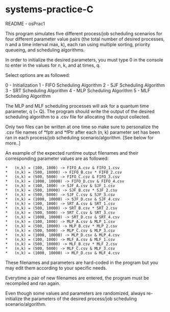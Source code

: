# systems-practice-C

README - osPrac1

This program simulates five different process/job scheduling scenarios for four different parameter
value pairs (the total number of desired processes, n and a time interval max, k), each ran using 
multiple sorting, priority queueing, and scheduling algorithms. 

In order to initialize the desired parameters, you must type 0 in the console to enter
in the values for n, k, and at times, q.

Select options are as followed:

0 - Initialization 
1 - FIFO Scheduling Algorithm 
2 - SJF Scheduling Algorithm 
3 - SRT Scheduling Algorithm 
4 - MLP Scheduling Algorithm 
5 - MLF Scheduling Algorithm

The MLP and MLF scheduling processes will ask for a quantum time parameter, q (= Q).
The program should write the output of the desired scheduling algorithm to a .csv 
file for allocating the output collected.

Only two files can be written at one time so make sure to personalize the .csv file names of
*fptr and *fPtr after each (n, k) parameter set has been ran in each process/job scheduling 
scenario/algorithm. [See below for more..] 

An example of the expected runtime output filenames and their corresponding parameter values are as followed:
  
    *   (n,k) = (100, 1000) -> FIFO_A.csv & FIFO_1.csv
    *   (n,k) = (500, 10000) -> FIFO_B.csv * FIFO_2.csv
    *   (n,k) = (500, 5000) -> FIFO_C.csv & FIFO_3.csv
    *   (n,k) = (1000, 10000) -> FIFO_D.csv & FIFO_4.csv
    *   (n,k) = (100, 1000) -> SJF_A.csv & SJF_1.csv
    *   (n,k) = (500, 10000) -> SJF_B.csv * SJF_2.csv
    *   (n,k) = (500, 5000) -> SJF_C.csv & SJF_3.csv
    *   (n,k) = (1000, 10000) -> SJF_D.csv & SJF_4.csv
    *   (n,k) = (100, 1000) -> SRT_A.csv & SRT_1.csv
    *   (n,k) = (500, 10000) -> SRT_B.csv * SRT_2.csv
    *   (n,k) = (500, 5000) -> SRT_C.csv & SRT_3.csv
    *   (n,k) = (1000, 10000) -> SRT_D.csv & SRT_4.csv
    *   (n,k) = (100, 1000) -> MLP_A.csv & MLP_1.csv
    *   (n,k) = (500, 10000) -> MLP_B.csv * MLP_2.csv
    *   (n,k) = (500, 5000) -> MLP_C.csv & MLP_3.csv
    *   (n,k) = (1000, 10000) -> MLP_D.csv & MLP_4.csv
    *   (n,k) = (100, 1000) -> MLF_A.csv & MLF_1.csv
    *   (n,k) = (500, 10000) -> MLF_B.csv * MLF_2.csv
    *   (n,k) = (500, 5000) -> MLF_C.csv & MLF_3.csv
    *   (n,k) = (1000, 10000) -> MLF_D.csv & MLF_4.csv
    
These filenames and parameters are hard-coded in the program but you may edit them according to your specific needs.

Everytime a pair of new filenames are entered, the program must be recompiled and ran again.

Even though some values and parameters are randomized, always re-initialize the parameters of the desired process/job scheduling scenario/algorithm.
